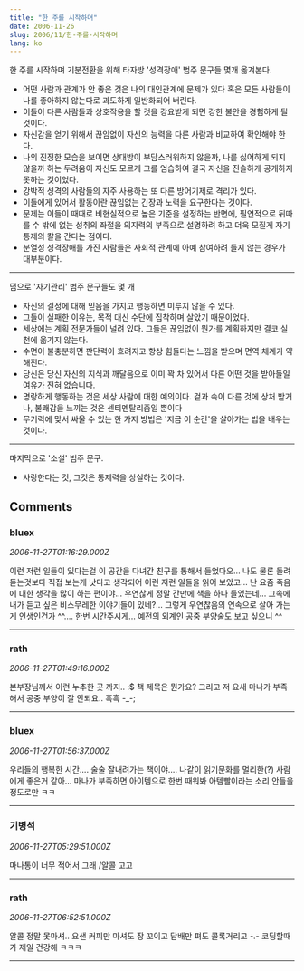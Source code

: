 ```yaml
---
title: "한 주를 시작하며"
date: 2006-11-26
slug: 2006/11/한-주를-시작하며
lang: ko
---
```


한 주를 시작하며 기분전환을 위해 타자방 '성격장애' 범주 문구들 몇개 옮겨본다.

- 어떤 사람과 관계가 안 좋은 것은 나의 대인관계에 문제가 있다 혹은 모든 사람들이 나를 좋아하지 않는다로 과도하게 일반화되어 버린다. 
- 이들이 다른 사람들과 상호작용을 할 것을 강요받게 되면 강한 불안을 경험하게 될 것이다. 
- 자신감을 얻기 위해서 끊임없이 자신의 능력을 다른 사람과 비교하여 확인해야 한다. 
- 나의 진정한 모습을 보이면 상대방이 부담스러워하지 않을까, 나를 싫어하게 되지 않을까 하는 두려움이 자신도 모르게 그를 엄습하여 결국 자신을 진솔하게 공개하지 못하는 것이었다. 
- 강박적 성격의 사람들의 자주 사용하는 또 다른 방어기제로 격리가 있다. 
- 이들에게 있어서 활동이란 끊임없는 긴장과 노력을 요구한다는 것이다. 
- 문제는 이들이 때때로 비현실적으로 높은 기준을 설정하는 반면에, 필연적으로 뒤따를 수 밖에 없는 성취의 좌절을 의지력의 부족으로 설명하려 하고 더욱 모질게 자기통제의 칼을 간다는 점이다.
- 분열성 성격장애를 가진 사람들은 사회적 관계에 아예 참여하려 들지 않는 경우가 대부분이다.

------------------------------------------------------------------
덤으로 '자기관리' 범주 문구들도 몇 개 

- 자신의 결정에 대해 믿음을 가지고 행동하면 미루지 않을 수 있다.
- 그들이 실패한 이유는, 목적 대신 수단에 집착하며 살았기 때문이었다.
- 세상에는 계획 전문가들이 널려 있다. 그들은 끊임없이 뭔가를 계획하지만 결코 실천에 옮기지 않는다. 
- 수면이 불충분하면 판단력이 흐려지고 항상 힘들다는 느낌을 받으며 면역 체계가 약해진다. 
- 당신은 당신 자신의 지식과 깨달음으로 이미 꽉 차 있어서 다른 어떤 것을 받아들일 여유가 전혀 없습니다.
- 명랑하게 행동하는 것은 세상 사람에 대한 예의이다. 겉과 속이 다른 것에 상처 받거나, 불쾌감을 느끼는 것은 센티멘탈리즘일 뿐이다
- 무기력에 맞서 싸울 수 있는 한 가지 방법은 '지금 이 순간'을 살아가는 법을 배우는 것이다. 

------------------------------------------------------------------
마지막으로 '소설' 범주 문구. 

- 사랑한다는 것, 그것은 통제력을 상실하는 것이다.

## Comments

### bluex
*2006-11-27T01:16:29.000Z*

이런 저런 일들이 있다는걸 이 공간을 다녀간 친구를 통해서 들었다오... 나도 물론 돌려듣는것보다 직접 보는게 낫다고 생각되어 이런 저런 일들을 읽어 보았고... 난 요즘 죽음에 대한 생각을 많이 하는 편이야... 우연찮게 정말 간만에 책을 하나 들었는데... 그속에 내가 듣고 싶은 비스무레한 이야기들이 있네?... 그렇게 우연찮음의 연속으로 살아 가는게 인생인건가 ^^.... 한번 시간주시게... 예전의 외계인 공중 부양술도 보고 싶으니 ^^

---

### rath
*2006-11-27T01:49:16.000Z*

본부장님께서 이런 누추한 곳 까지.. :$ 책 제목은 뭔가요? 
그리고 저 요새 마나가 부족해서 공중 부양이 잘 안되요.. 흑흑 -_-;

---

### bluex
*2006-11-27T01:56:37.000Z*

우리들의 행복한 시간.... 술술 잘내려가는 책이야.... 나같이 읽기문화를 멀리한(?) 사람에게 좋은거 같아... 마나가 부족하면 아이템으로 한번 때워봐
아템빨이라는 소리 안들을정도로만 ㅋㅋ

---

### 기병석
*2006-11-27T05:29:51.000Z*

마나통이 너무 적어서 그래
/알콜 고고

---

### rath
*2006-11-27T06:52:51.000Z*

알콜 정말 못마셔.. 요샌 커피만 마셔도 장 꼬이고
담배만 펴도 콜록거리고 -.-
코딩할때가 제일 건강해 ㅋㅋㅋ

---

